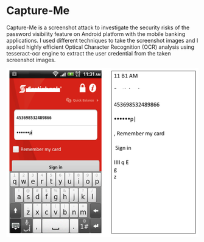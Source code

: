 # Capture-Me
Capture-Me is a screenshot attack ́to investigate the security risks of the password visibility feature on Android platform with the mobile banking applications. I used different techniques to take the screenshot images and I applied highly efficient Optical Character Recognition (OCR) analysis using tesseract-ocr engine to extract the user credential from the taken screenshot images.

![](https://github.com/serngawy/Capture-Me/blob/master/sample/ScreenShot.png)
